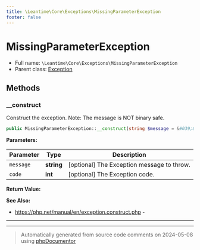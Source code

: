 ```yaml
---
title: \Leantime\Core\Exceptions\MissingParameterException
footer: false
---
```


# MissingParameterException





* Full name: `\Leantime\Core\Exceptions\MissingParameterException`
* Parent class: [Exception](../../../../classes.md)



## Methods

### __construct

Construct the exception. Note: The message is NOT binary safe.

```php
public MissingParameterException::__construct(string $message = &#039;&#039;, int $code = 422): mixed
```








**Parameters:**

| Parameter | Type | Description |
|-----------|------|-------------|
| `message` | **string** | [optional] The Exception message to throw. |
| `code` | **int** | [optional] The Exception code. |


**Return Value:**




**See Also:**

* https://php.net/manual/en/exception.construct.php - 

---


---
> Automatically generated from source code comments on 2024-05-08 using [phpDocumentor](http://www.phpdoc.org/)
